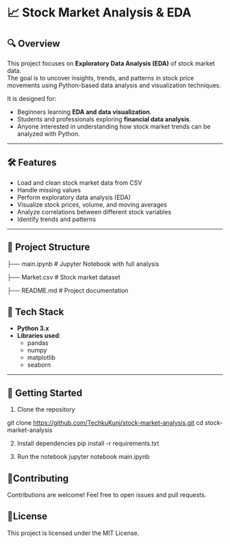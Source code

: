 # 📈 Stock Market Analysis & EDA

## 🔍 Overview
This project focuses on **Exploratory Data Analysis (EDA)** of stock market data.  
The goal is to uncover insights, trends, and patterns in stock price movements using Python-based data analysis and visualization techniques.  

It is designed for:
- Beginners learning **EDA and data visualization**.
- Students and professionals exploring **financial data analysis**.
- Anyone interested in understanding how stock market trends can be analyzed with Python.  

---

## 🛠️ Features
- Load and clean stock market data from CSV  
- Handle missing values  
- Perform exploratory data analysis (EDA)  
- Visualize stock prices, volume, and moving averages  
- Analyze correlations between different stock variables  
- Identify trends and patterns  

---

## 📂 Project Structure

├── main.ipynb # Jupyter Notebook with full analysis

├── Market.csv # Stock market dataset

├── README.md # Project documentation


## 🧰 Tech Stack
- **Python 3.x**  
- **Libraries used**:  
  - pandas  
  - numpy  
  - matplotlib  
  - seaborn  

---

## 🚀 Getting Started

1. Clone the repository

git clone https://github.com/TechkuKunj/stock-market-analysis.git
     cd stock-market-analysis

2. Install dependencies
   pip install -r requirements.txt

3. Run the notebook
jupyter notebook main.ipynb


## 🤝Contributing
Contributions are welcome! Feel free to open issues and pull requests.

## 📜License
This project is licensed under the MIT License.
